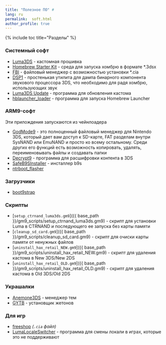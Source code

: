 ```yaml
---
title: "Полезное ПО" #
lang: ru
permalink:  soft.html
author_profile: true
---
```

{% include toc title="Разделы" %}

### Системный софт

* [Luma3DS](https://github.com/AuroraWright/Luma3DS/releases/latest) - кастомная прошивка
* [Homebrew Starter Kit](http://smealum.github.io/ninjhax2/starter.zip) - среда для запуска хомбрю в формате *.3dsx
* [FBI](https://github.com/Steveice10/FBI/releases/latest) - файловый менеджер с возможностью установки *.cia
* [DSP1](https://github.com/zoogie/DSP1/releases/latest) - простенькая утилита для дампа бинарного компонента звукового процессора 3DS, что необходимо для радя хомбрю, используюзщих звук
* [Luma3DS Update](https://github.com/KunoichiZ/lumaupdate/releases/latest) - программа для обновления кастома
* [hblauncher_loader](https://github.com/yellows8/hblauncher_loader/releases/latest) - программа для запуска Homebrew Launcher

### ARM9-софт

Эти прилождения запускаются из чейнлоадера

* [GodMode9](https://github.com/d0k3/GodMode9/releases/latest) - это полноценный файловый менеджер для Nintendo 3DS, который дает вам доступ к SD-карте, FAT разделам внутри SysNAND или EmuNAND и просто ко всему остальному. Среди других его функций есть возможность копировать, удалять, переименовывать файлы и создавать папки
* [Decrypt9](https://github.com/d0k3/Decrypt9WIP/releases/latest) - программа для расшифровки контента в 3DS
* [SafeB9SInstaller](https://github.com/d0k3/SafeB9SInstaller/releases/latest) - инсталлер b9s
* [ntrboot_flasher](https://github.com/kitling/ntrboot_flasher/releases/latest)

### Загрузчики

* [boot9strap](https://github.com/SciresM/boot9strap/releases/latest)

### Скрипты

* [`setup_ctrnand_luma3ds.gm9`]({{ base_path }}/gm9_scripts/setup_ctrnand_luma3ds.gm9) - скрипт для установки Luma в CTRNAND и последующего ее запуска без карты памяти
* [`cleanup_sd_card.gm9`]({{ base_path }}/gm9_scripts/cleanup_sd_card.gm9) - скрипт для очиски карты памяти от ненужных файлов
* [`uninstall_hax_retail_NEW.gm9`]({{ base_path }}/gm9_scripts/uninstall_hax_retail_NEW.gm9) - скрипт для удаления кастома в New 3DS/New 2DS
* [`uninstall_hax_retail_OLD.gm9`]({{ base_path }}/gm9_scripts/uninstall_hax_retail_OLD.gm9) - скрипт для удаления кастома в Old 3DS/Old 2DS

### Украшалки 

* [Anemone3DS](https://github.com/astronautlevel2/Anemone3DS/releases/latest) - менеджер тем
* [GYTB](https://github.com/chaoskagami/GYTB/releases/download/alt-rel1/GYTB.cia) - установщик жетонов

### Для игр 

* [freeshop](https://notabug.org/Paul_GameDev/freeShop/releases) *(`.cia` файл)*
* [LumaLocaleSwitcher](https://github.com/Possum/lumalocaleswitcher/releases) - программа для смены локали в играх, которые это не поддерживают